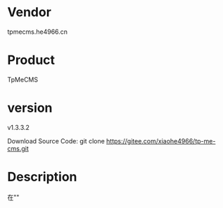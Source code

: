 # Vendor

tpmecms.he4966.cn

# Product

TpMeCMS

# version

v1.3.3.2

Download Source Code: git clone https://gitee.com/xiaohe4966/tp-me-cms.git

# Description

在""
